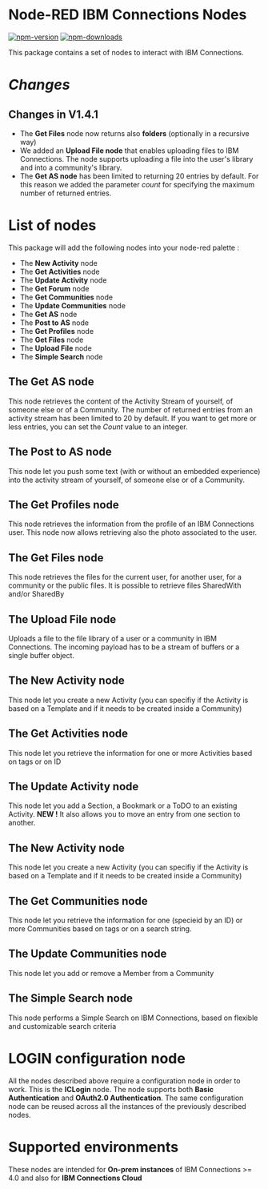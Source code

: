 Node-RED IBM Connections Nodes
=====================================

[![npm-version](https://img.shields.io/npm/v/node-red-node-watson.svg)](https://www.npmjs.com/package/node-red-ibmconnections)
[![npm-downloads](https://img.shields.io/npm/dm/node-red-node-watson.svg)](https://www.npmjs.com/package/node-red-ibmconnections)


This package contains a set of nodes to interact with IBM Connections.

# *Changes*
## Changes in V1.4.1
* The **Get Files** node now returns also **folders** (optionally in a recursive way)
* We added an **Upload File node** that enables uploading files to IBM Connections. The node supports uploading a file into the user's library and into a community's library.
* The **Get AS node** has been limited to returning 20 entries by default. For this reason we added the parameter *count* for specifying the maximum number of returned entries.

# List of nodes

This package will add the following nodes into your node-red palette : 

- The **New Activity** node
- The **Get Activities** node
- The **Update Activity** node
- The **Get Forum** node
- The **Get Communities** node
- The **Update Communities** node
- The **Get AS** node
- The **Post to AS** node
- The **Get Profiles** node
- The **Get Files** node
- The **Upload File** node
- The **Simple Search** node


## The Get AS node
This node retrieves the content of the Activity Stream of yourself, of someone else or of a Community. The number of returned entries from an activity stream has been limited to 20 by default. If you want to get more or less entries, you can set the *Count* value to an integer.


## The Post to AS node

This node let you push some text (with or without an embedded experience) into the activity stream of yourself, of someone else or of a Community.


## The Get Profiles node

This node retrieves the information from the profile of an IBM Connections user.
This node now allows retrieving also the photo associated to the user.


## The Get Files node

This node retrieves the files for the current user, for another user, for a community or the public files.
It is possible to retrieve files SharedWith and/or SharedBy


## The Upload File node
Uploads a file to the file library of a user or a community in IBM Connections. The incoming payload has to be a stream of buffers or a single buffer object.


## The New Activity node

This node let you create a new Activity (you can specifiy if the Activity is based on a Template and if it needs to be created inside a Community)


## The Get Activities node

This node let you retrieve the information for one or more Activities based on tags or on ID


## The Update Activity node

This node let you add a Section, a Bookmark or a ToDO to an existing Activity.
**NEW !** It also allows you to move an entry from one section to another.


## The New Activity node

This node let you create a new Activity (you can specifiy if the Activity is based on a Template and if it needs to be created inside a Community)


## The Get Communities node

This node let you retrieve the information for one (specieid by an ID) or more Communities based on tags or on a search string.


## The Update Communities node

This node let you add or remove a Member from a Community


## The Simple Search node

This node performs a Simple Search on IBM Connections, based on flexible and customizable search criteria


# LOGIN configuration node

All the nodes described above require a configuration node in order to work. This is the **ICLogin** node.
The node supports both **Basic Authentication** and **OAuth2.0 Authentication**. 
The same configuration node can be reused across all the instances of the previously described nodes.

# Supported environments

These nodes are intended for **On-prem instances** of IBM Connections >= 4.0 and also for **IBM Connections Cloud**
